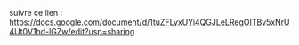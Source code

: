 suivre ce lien :
https://docs.google.com/document/d/1tuZFLyxUYi4QGJLeLRegOITBv5xNrU4Ut0V1hd-lGZw/edit?usp=sharing
